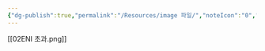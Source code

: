 ```yaml
---
{"dg-publish":true,"permalink":"/Resources/image 파일/","noteIcon":"0","created":"2023-12-20T13:01:54.760+09:00","updated":"2023-12-20T13:02:17.258+09:00"}
---
```


[[02ENI 초과.png]]